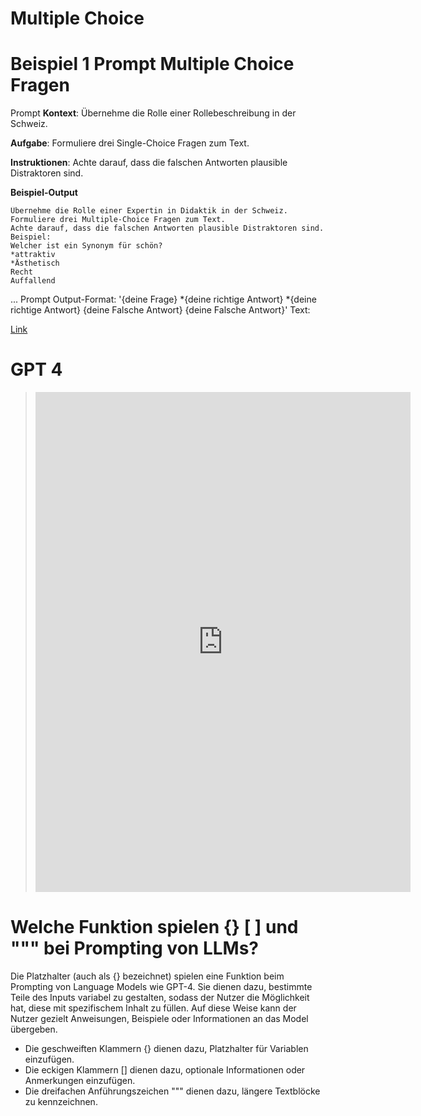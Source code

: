 # Multiple Choice
# Beispiel 1 Prompt Multiple Choice Fragen

Prompt
**Kontext**: Übernehme die Rolle einer Rollebeschreibung in der Schweiz.

**Aufgabe**: Formuliere drei Single-Choice Fragen zum Text.

**Instruktionen**: Achte darauf, dass die falschen Antworten plausible Distraktoren sind.

**Beispiel-Output** 


	Übernehme die Rolle einer Expertin in Didaktik in der Schweiz.
	Formuliere drei Multiple-Choice Fragen zum Text.
	Achte darauf, dass die falschen Antworten plausible Distraktoren sind.
	Beispiel:
	Welcher ist ein Synonym für schön?
	*attraktiv
	*Ästhetisch
	Recht
	Auffallend

...
Prompt
	Output-Format: 
	'{deine Frage}
	*{deine richtige Antwort} 
	*{deine richtige Antwort} 
	{deine Falsche Antwort} 
	{deine Falsche Antwort}'
	Text:

[Link](https://chat.openai.com/share/c1c59442-d354-4b4b-baf0-8cfc5f4a6be6)
# GPT 4 
> <iframe src="https://chat.openai.com/share/c1c59442-d354-4b4b-baf0-8cfc5f4a6be6" style="border:0px #ffffff none;" name="myiFrame" scrolling="no" frameborder="1" marginheight="0px" marginwidth="0px" height="800px" width="600px" allowfullscreen></iframe>


# Welche Funktion spielen {} [ ] und """ bei Prompting von LLMs?
Die Platzhalter (auch als {} bezeichnet) spielen eine Funktion beim Prompting von Language Models wie GPT-4. Sie dienen dazu, bestimmte Teile des Inputs variabel zu gestalten, sodass der Nutzer die Möglichkeit hat, diese mit spezifischem Inhalt zu füllen. Auf diese Weise kann der Nutzer gezielt Anweisungen, Beispiele oder Informationen an das Model übergeben.
- Die geschweiften Klammern {} dienen dazu, Platzhalter für Variablen einzufügen.
- Die eckigen Klammern [] dienen dazu, optionale Informationen oder Anmerkungen einzufügen.
- Die dreifachen Anführungszeichen """ dienen dazu, längere Textblöcke zu kennzeichnen.